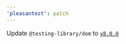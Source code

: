 ```yaml
---
'pleasantest': patch
---
```


Update `@testing-library/dom` to [`v8.0.0`](https://github.com/testing-library/dom-testing-library/releases/tag/v8.0.0)
